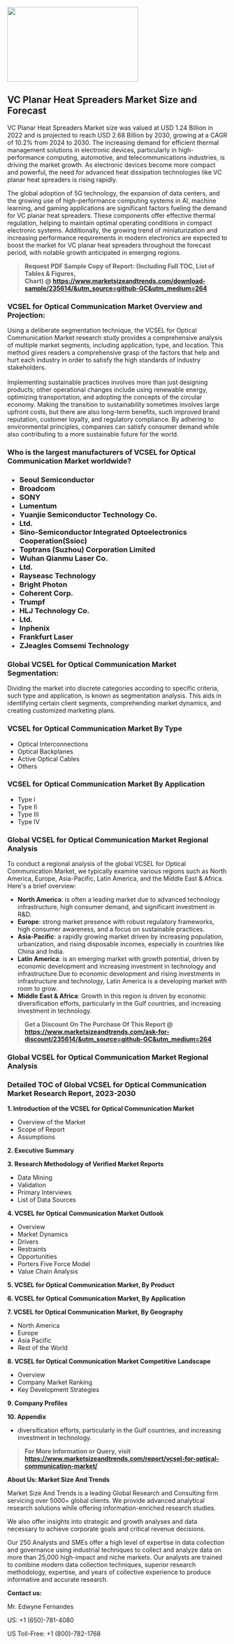 <p><img class="alignnone size-medium wp-image-20088" src="https://ffe5etoiles.com/wp-content/uploads/2024/12/MST1-300x171.png" alt="" width="300" height="171" /></p><h2>VC Planar Heat Spreaders Market Size and Forecast</h2><p>VC Planar Heat Spreaders Market size was valued at USD 1.24 Billion in 2022 and is projected to reach USD 2.68 Billion by 2030, growing at a CAGR of 10.2% from 2024 to 2030. The increasing demand for efficient thermal management solutions in electronic devices, particularly in high-performance computing, automotive, and telecommunications industries, is driving the market growth. As electronic devices become more compact and powerful, the need for advanced heat dissipation technologies like VC planar heat spreaders is rising rapidly.</p><p>The global adoption of 5G technology, the expansion of data centers, and the growing use of high-performance computing systems in AI, machine learning, and gaming applications are significant factors fueling the demand for VC planar heat spreaders. These components offer effective thermal regulation, helping to maintain optimal operating conditions in compact electronic systems. Additionally, the growing trend of miniaturization and increasing performance requirements in modern electronics are expected to boost the market for VC planar heat spreaders throughout the forecast period, with notable growth anticipated in emerging regions.</p></p><blockquote id="" class=""><strong>Request PDF Sample Copy of Report: (Including Full TOC, List of Tables &amp; Figures, Chart)&nbsp;@&nbsp;<strong><a href="https://www.marketsizeandtrends.com/download-sample/235614/&utm_source=github-GC&utm_medium=264" target="_blank">https://www.marketsizeandtrends.com/download-sample/235614/&utm_source=github-GC&utm_medium=264</a></strong></strong></blockquote><h3 id="" class="">VCSEL for Optical Communication Market&nbsp;Overview and Projection:</h3><p id="" class="">Using a deliberate segmentation technique, the VCSEL for Optical Communication Market research study provides a comprehensive analysis of multiple market segments, including application, type, and location. This method gives readers a comprehensive grasp of the factors that help and hurt each industry in order to satisfy the high standards of industry stakeholders. <br /> <br />Implementing sustainable practices involves more than just designing products; other operational changes include using renewable energy, optimizing transportation, and adopting the concepts of the circular economy. Making the transition to sustainability sometimes involves large upfront costs, but there are also long-term benefits, such improved brand reputation, customer loyalty, and regulatory compliance. By adhering to environmental principles, companies can satisfy consumer demand while also contributing to a more sustainable future for the world.</p><h3 id="" class="">Who is the largest manufacturers of&nbsp;VCSEL for Optical Communication Market worldwide?</h3><h3 class=""><p><ul><li>Seoul Semiconductor </li><li> Broadcom </li><li> SONY </li><li> Lumentum </li><li> Yuanjie Semiconductor Technology Co. </li><li> Ltd. </li><li> Sino-Semiconductor Integrated Optoelectronics Cooperation(Ssioc) </li><li> Toptrans (Suzhou) Corporation Limited </li><li> Wuhan Qianmu Laser Co. </li><li> Ltd. </li><li> Rayseasc Technology </li><li> Bright Photon </li><li> Coherent Corp. </li><li> Trumpf </li><li> HLJ Technology Co. </li><li> Ltd. </li><li> Inphenix </li><li> Frankfurt Laser </li><li> ZJeagles Comsemi Technology</li></ul></p></h3><h3 id="" class="">Global&nbsp;VCSEL for Optical Communication Market Segmentation:</h3><p id="" class="">Dividing the market into discrete categories according to specific criteria, such type and application, is known as segmentation analysis. This aids in identifying certain client segments, comprehending market dynamics, and creating customized marketing plans.</p><h3 id="" class="">VCSEL for Optical Communication Market&nbsp;By Type</h3><p><p><ul><li>Optical Interconnections</li><li> Optical Backplanes</li><li> Active Optical Cables</li><li> Others</p></li></ul></p></p><h3 id="" class="">VCSEL for Optical Communication Market&nbsp;By Application</h3><p class=""><p><ul><li>Type I</li><li> Type II</li><li> Type III</li><li> Type IV</li></ul></p></p><h3 id="" class="">Global VCSEL for Optical Communication Market Regional Analysis</h3><p id="" class="">To conduct a regional analysis of the global VCSEL for Optical Communication Market, we typically examine various regions such as North America, Europe, Asia-Pacific, Latin America, and the Middle East &amp; Africa. Here's a brief overview:</p><ul><li><strong>North America</strong>: is often a leading market due to advanced technology infrastructure, high consumer demand, and significant investment in R&amp;D.</li><li><strong>Europe</strong>: strong market presence with robust regulatory frameworks, high consumer awareness, and a focus on sustainable practices.</li><li><strong>Asia-Pacific</strong>: a rapidly growing market driven by increasing population, urbanization, and rising disposable incomes, especially in countries like China and India.</li><li><strong>Latin America</strong>: is an emerging market with growth potential, driven by economic development and increasing investment in technology and infrastructure.Due to economic development and rising investments in infrastructure and technology, Latin America is a developing market with room to grow.</li><li><strong>Middle East &amp; Africa</strong>: Growth in this region is driven by economic diversification efforts, particularly in the Gulf countries, and increasing investment in technology.</li></ul><blockquote id="" class=""><strong>Get a Discount On The Purchase Of This Report @ <strong><a href="https://www.marketsizeandtrends.com/ask-for-discount/235614/&utm_source=github-GC&utm_medium=264" target="_blank">https://www.marketsizeandtrends.com/ask-for-discount/235614/&utm_source=github-GC&utm_medium=264</a></strong></strong></blockquote><h3 id="" class="">Global VCSEL for Optical Communication Market Regional Analysis</h3><h3 id="" class="">Detailed TOC of Global VCSEL for Optical Communication Market Research Report, 2023-2030</h3><p id="" class=""><strong>1. Introduction of the VCSEL for Optical Communication Market</strong></p><ul><li>Overview of the Market</li><li>Scope of Report</li><li>Assumptions</li></ul><p id="" class=""><strong>2. Executive Summary</strong></p><p id="" class=""><strong>3. Research Methodology of Verified Market Reports</strong></p><ul><li>Data Mining</li><li>Validation</li><li>Primary Interviews</li><li>List of Data Sources</li></ul><p id="" class=""><strong>4. VCSEL for Optical Communication Market Outlook</strong></p><ul><li>Overview</li><li>Market Dynamics</li><li>Drivers</li><li>Restraints</li><li>Opportunities</li><li>Porters Five Force Model</li><li>Value Chain Analysis</li></ul><p id="" class=""><strong>5. VCSEL for Optical Communication Market, By Product</strong></p><p id="" class=""><strong>6. VCSEL for Optical Communication Market, By Application</strong></p><p id="" class=""><strong>7. VCSEL for Optical Communication Market, By Geography</strong></p><ul><li>North America</li><li>Europe</li><li>Asia Pacific</li><li>Rest of the World</li></ul><p id="" class=""><strong>8. VCSEL for Optical Communication Market Competitive Landscape</strong></p><ul><li>Overview</li><li>Company Market Ranking</li><li>Key Development Strategies</li></ul><p id="" class=""><strong>9. Company Profiles</strong></p><p id="" class=""><strong>10. Appendix</strong></p><ul><li>diversification efforts, particularly in the Gulf countries, and increasing investment in technology.</li></ul><blockquote id="" class=""><strong>For More Information or Query, visit <strong><strong><a href="https://www.marketsizeandtrends.com/report/vcsel-for-optical-communication-market/" target="_blank">https://www.marketsizeandtrends.com/report/vcsel-for-optical-communication-market/</a></strong></strong></strong></blockquote><p id="" class=""><strong>About Us: Market Size And Trends</strong></p><p id="" class="">Market Size And Trends is a leading Global Research and Consulting firm servicing over 5000+ global clients. We provide advanced analytical research solutions while offering information-enriched research studies.</p><p id="" class="">We also offer insights into strategic and growth analyses and data necessary to achieve corporate goals and critical revenue decisions.</p><p id="" class="">Our 250 Analysts and SMEs offer a high level of expertise in data collection and governance using industrial techniques to collect and analyze data on more than 25,000 high-impact and niche markets. Our analysts are trained to combine modern data collection techniques, superior research methodology, expertise, and years of collective experience to produce informative and accurate research.</p><p id="" class=""><strong>Contact us:</strong></p><p id="" class="">Mr. Edwyne Fernandes</p><p id="" class="">US: +1 (650)-781-4080</p><p id="" class="">US Toll-Free: +1 (800)-782-1768</p>
